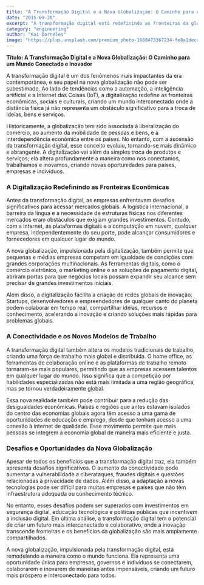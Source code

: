 ```yaml
---
title: "A Transformação Digital e a Nova Globalização: O Caminho para um Mundo Conectado e Inovador"
date: "2015-09-20"
excerpt: "A transformação digital está redefinindo as fronteiras da globalização, criando um mundo mais interconectado onde empresas e indivíduos podem colaborar e inovar de maneiras antes impensáveis."
category: "engineering"
author: "Kai Dorneles"
image: "https://plus.unsplash.com/premium_photo-1668473367234-fe8a1decd456?q=80&w=1932&auto=format&fit=crop&ixlib=rb-4.0.3&ixid=M3wxMjA3fDB8MHxwaG90by1wYWdlfHx8fGVufDB8fHx8fA%3D%3D"
---
```


**Título: A Transformação Digital e a Nova Globalização: O Caminho para um Mundo Conectado e Inovador**

A transformação digital é um dos fenômenos mais impactantes da era contemporânea, e seu papel na nova globalização não pode ser subestimado. Ao lado de tendências como a automação, a inteligência artificial e a Internet das Coisas (IoT), a digitalização redefine as fronteiras econômicas, sociais e culturais, criando um mundo interconectado onde a distância física já não representa um obstáculo significativo para a troca de ideias, bens e serviços. 

Historicamente, a globalização tem sido associada à liberalização do comércio, ao aumento da mobilidade de pessoas e bens, e à interdependência econômica entre os países. No entanto, com a ascensão da transformação digital, esse conceito evoluiu, tornando-se mais dinâmico e abrangente. A digitalização vai além da simples troca de produtos e serviços; ela altera profundamente a maneira como nos conectamos, trabalhamos e inovamos, criando novas oportunidades para países, empresas e indivíduos.

### A Digitalização Redefinindo as Fronteiras Econômicas

Antes da transformação digital, as empresas enfrentavam desafios significativos para acessar mercados globais. A logística internacional, a barreira da língua e a necessidade de estruturas físicas nos diferentes mercados eram obstáculos que exigiam grandes investimentos. Contudo, com a internet, as plataformas digitais e a computação em nuvem, qualquer empresa, independentemente do seu porte, pode alcançar consumidores e fornecedores em qualquer lugar do mundo.

A nova globalização, impulsionada pela digitalização, também permite que pequenas e médias empresas competam em igualdade de condições com grandes corporações multinacionais. As ferramentas digitais, como o comércio eletrônico, o marketing online e as soluções de pagamento digital, abriram portas para que negócios locais possam expandir seu alcance sem precisar de grandes investimentos iniciais.

Além disso, a digitalização facilita a criação de redes globais de inovação. Startups, desenvolvedores e empreendedores de qualquer canto do planeta podem colaborar em tempo real, compartilhar ideias, recursos e conhecimento, acelerando a inovação e criando soluções mais rápidas para problemas globais.

### A Conectividade e os Novos Modelos de Trabalho

A transformação digital também altera os modelos tradicionais de trabalho, criando uma força de trabalho mais global e distribuída. O home office, as ferramentas de colaboração online e as plataformas de trabalho remoto tornaram-se mais populares, permitindo que as empresas acessem talentos em qualquer lugar do mundo. Isso significa que a competição por habilidades especializadas não está mais limitada a uma região geográfica, mas se tornou verdadeiramente global.

Essa nova realidade também pode contribuir para a redução das desigualdades econômicas. Países e regiões que antes estavam isolados do centro das economias globais agora têm acesso a uma gama de oportunidades de educação e emprego, desde que tenham acesso a uma conexão à internet de qualidade. Esse movimento permite que mais pessoas se integrem à economia global de maneira mais eficiente e justa.

### Desafios e Oportunidades da Nova Globalização

Apesar de todos os benefícios que a transformação digital traz, ela também apresenta desafios significativos. O aumento da conectividade pode aumentar a vulnerabilidade a ciberataques, fraudes digitais e questões relacionadas à privacidade de dados. Além disso, a adaptação a novas tecnologias pode ser difícil para muitas empresas e países que não têm infraestrutura adequada ou conhecimento técnico.

No entanto, esses desafios podem ser superados com investimentos em segurança digital, educação tecnológica e políticas públicas que incentivem a inclusão digital. Em última análise, a transformação digital tem o potencial de criar um futuro mais interconectado e colaborativo, onde a inovação transcende fronteiras e os benefícios da globalização são mais amplamente compartilhados.

A nova globalização, impulsionada pela transformação digital, está remodelando a maneira como o mundo funciona. Ela representa uma oportunidade única para empresas, governos e indivíduos se conectarem, colaborarem e inovarem de maneiras antes impensáveis, criando um futuro mais próspero e interconectado para todos.